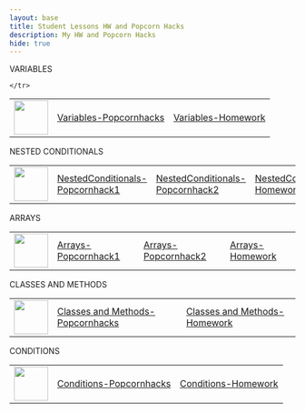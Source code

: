 ```yaml
---
layout: base
title: Student Lessons HW and Popcorn Hacks 
description: My HW and Popcorn Hacks
hide: true
---
```

VARIABLES

<table>
    <tr>
        <td><img src="{{site.baseurl}}//images/logo.png" height="60" title="Frontend" alt=""></td>
        <td><a href="{{site.baseurl}}/csse/lessons/variables/ph">Variables-Popcornhacks</a></td>
        <td><a href="{{site.baseurl}}/csse/lessons/variables/hw">Variables-Homework</a></td>
        
    </tr>
</table>

NESTED CONDITIONALS

<table>
    <tr>
        <td><img src="{{site.baseurl}}//images/logo.png" height="60" title="Frontend" alt=""></td>
        <td><a href="{{site.baseurl}}/csse/lessons/nestedconditionals/ph1">NestedConditionals-Popcornhack1</a></td>
        <td><a href="{{site.baseurl}}/csse/lessons/nestedconditionals/ph2">NestedConditionals-Popcornhack2</a></td>
        <td><a href="{{site.baseurl}}/csse/lessons/nestedconditionals/hw">NestedConditionals-Homework</a></td>
    </tr>
</table>

ARRAYS

<table>
    <tr>
        <td><img src="{{site.baseurl}}//images/logo.png" height="60" title="Frontend" alt=""></td>
        <td><a href="{{site.baseurl}}/csse/lessons/arrays/ph1">Arrays-Popcornhack1</a></td>
        <td><a href="{{site.baseurl}}/csse/lessons/arrays/ph2">Arrays-Popcornhack2</a></td>
        <td><a href="{{site.baseurl}}/csse/lessons/arrays/hw">Arrays-Homework</a></td>
    </tr>
</table>

CLASSES AND METHODS

<table>
    <tr>
        <td><img src="{{site.baseurl}}//images/logo.png" height="60" title="Frontend" alt=""></td>
        <td><a href="{{site.baseurl}}/csse/lessons/classes_and_methods/ph">Classes and Methods-Popcornhacks</a></td>
        <td><a href="{{site.baseurl}}/csse/lessons/classes_and_methods/hw">Classes and Methods-Homework</a></td>  
    </tr>
</table>

CONDITIONS

<table>
    <tr>
        <td><img src="{{site.baseurl}}//images/logo.png" height="60" title="Frontend" alt=""></td>
        <td><a href="{{site.baseurl}}/csse/lessons/conditions/ph">Conditions-Popcornhacks</a></td>
        <td><a href="{{site.baseurl}}/csse/lessons/conditions/hw">Conditions-Homework</a></td>  
    </tr>
</table>